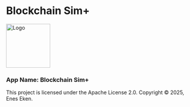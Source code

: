# Blockchain Sim+

<img src="" alt="Logo" width="120" height="120" />

### App Name: Blockchain Sim+
This project is licensed under the Apache License 2.0. Copyright © 2025, Enes Eken.
